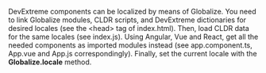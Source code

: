 DevExtreme components can be&nbsp;localized by&nbsp;means of&nbsp;Globalize. You need to&nbsp;link Globalize modules, CLDR scripts, and DevExtreme dictionaries for desired locales (see the <head\> tag of&nbsp;index.html). Then, load CLDR data for the same locales (see index.js). Using Angular, Vue and React, get all the needed components as&nbsp;imported modules instead (see app.component.ts, App.vue and App.js correspondingly). Finally, set the current locale with the **Globalize.locale** method.
<!--split-->